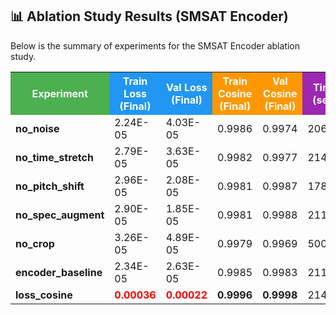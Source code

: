 ## 📊 Ablation Study Results (SMSAT Encoder)

Below is the summary of experiments for the SMSAT Encoder ablation study.

<table>
  <tr>
    <th style="background-color:#4CAF50;color:white;">Experiment</th>
    <th style="background-color:#2196F3;color:white;">Train Loss (Final)</th>
    <th style="background-color:#2196F3;color:white;">Val Loss (Final)</th>
    <th style="background-color:#FF9800;color:white;">Train Cosine (Final)</th>
    <th style="background-color:#FF9800;color:white;">Val Cosine (Final)</th>
    <th style="background-color:#9C27B0;color:white;">Time (sec)</th>
    <th style="background-color:#9C27B0;color:white;">Time (min)</th>
    <th style="background-color:#E91E63;color:white;">Inter-class SM–M</th>
    <th style="background-color:#E91E63;color:white;">Inter-class SM–NS</th>
    <th style="background-color:#795548;color:white;">Intra SM Mean</th>
    <th style="background-color:#795548;color:white;">Intra M Mean</th>
    <th style="background-color:#795548;color:white;">Intra NS Mean</th>
  </tr>
  <tr>
    <td><b>no_noise</b></td>
    <td>2.24E-05</td>
    <td>4.03E-05</td>
    <td>0.9986</td>
    <td>0.9974</td>
    <td>206.21</td>
    <td>3.44</td>
    <td>0.0149</td>
    <td>0.0137</td>
    <td>0.1077</td>
    <td>0.1111</td>
    <td>0.1098</td>
  </tr>
  <tr>
    <td><b>no_time_stretch</b></td>
    <td>2.79E-05</td>
    <td>3.63E-05</td>
    <td>0.9982</td>
    <td>0.9977</td>
    <td>214.33</td>
    <td>3.57</td>
    <td>0.0202</td>
    <td>0.0237</td>
    <td>0.1597</td>
    <td>0.1597</td>
    <td>0.1582</td>
  </tr>
  <tr>
    <td><b>no_pitch_shift</b></td>
    <td>2.96E-05</td>
    <td>2.08E-05</td>
    <td>0.9981</td>
    <td>0.9987</td>
    <td>178.93</td>
    <td>2.98</td>
    <td>0.0277</td>
    <td>0.0286</td>
    <td>0.2001</td>
    <td>0.1943</td>
    <td>0.1975</td>
  </tr>
  <tr>
    <td><b>no_spec_augment</b></td>
    <td>2.90E-05</td>
    <td>1.85E-05</td>
    <td>0.9981</td>
    <td>0.9988</td>
    <td>211.64</td>
    <td>3.53</td>
    <td>0.0173</td>
    <td>0.0153</td>
    <td>0.1127</td>
    <td>0.1134</td>
    <td>0.1132</td>
  </tr>
  <tr>
    <td><b>no_crop</b></td>
    <td>3.26E-05</td>
    <td>4.89E-05</td>
    <td>0.9979</td>
    <td>0.9969</td>
    <td>500.77</td>
    <td>8.35</td>
    <td>0.0145</td>
    <td>0.0146</td>
    <td>0.1025</td>
    <td>0.1018</td>
    <td>0.1025</td>
  </tr>
  <tr>
    <td><b>encoder_baseline</b></td>
    <td>2.34E-05</td>
    <td>2.63E-05</td>
    <td>0.9985</td>
    <td>0.9983</td>
    <td>211.85</td>
    <td>3.53</td>
    <td>0.0141</td>
    <td>0.0156</td>
    <td>0.1244</td>
    <td>0.1280</td>
    <td>0.1263</td>
  </tr>
  <tr>
    <td><b>loss_cosine</b></td>
    <td style="color:red;"><b>0.00036</b></td>
    <td style="color:red;"><b>0.00022</b></td>
    <td><b>0.9996</b></td>
    <td><b>0.9998</b></td>
    <td>214.84</td>
    <td>3.58</td>
    <td style="color:orange;"><b>0.0067</b></td>
    <td style="color:orange;"><b>0.0067</b></td>
    <td>0.0471</td>
    <td>0.0496</td>
    <td>0.0481</td>
  </tr>
</table>

